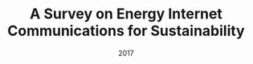 ---
title: "A Survey on Energy Internet Communications for Sustainability"
authors:
- Kun Wang
- Xiaoxuan Hu
- Huining Li
- Peng Li
- Deze Zeng
- Song Guo


date: "2017"
doi: ""

# Publication type.
# 1 = Conference paper; 2 = Journal article;
# 3 = Preprint Paper; 4 = Report; 5 = Book; 6 = Book section;
# 7 = Thesis; 8 = Patent
publication_types: ["2"]

# Publication name and optional abbreviated publication name.
publication: "*IEEE Transactions on Sustainable Computing*"
publication_short: "TSC"

url_pdf: https://ieeexplore.ieee.org/document/7932928
# url_code: ''
# url_dataset: ''
# url_poster: ''
# url_project: ''
# url_slides: ''
# url_video: ''

---